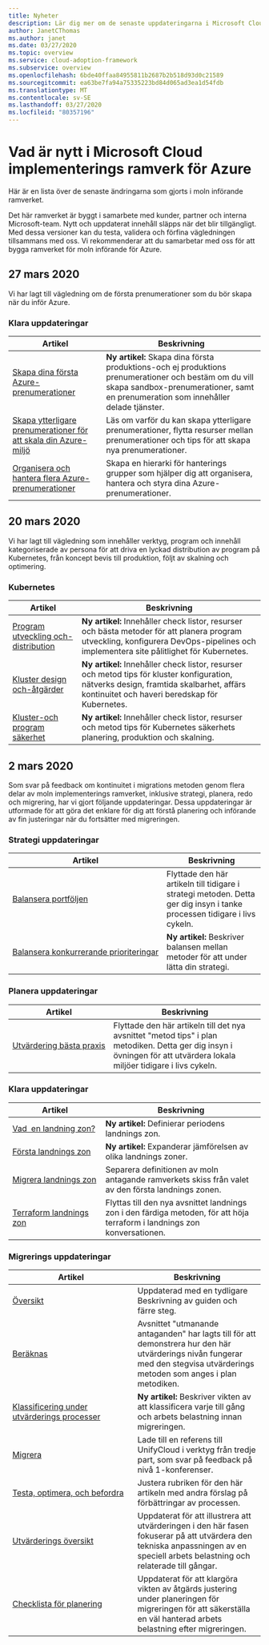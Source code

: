 ```yaml
---
title: Nyheter
description: Lär dig mer om de senaste uppdateringarna i Microsoft Cloud adoption Framework för Azure.
author: JanetCThomas
ms.author: janet
ms.date: 03/27/2020
ms.topic: overview
ms.service: cloud-adoption-framework
ms.subservice: overview
ms.openlocfilehash: 6bde40ffaa84955811b2687b2b518d93d0c21589
ms.sourcegitcommit: ea63be7fa94a75335223bd84d065ad3ea1d54fdb
ms.translationtype: MT
ms.contentlocale: sv-SE
ms.lasthandoff: 03/27/2020
ms.locfileid: "80357196"
---
```

<!-- markdownlint-disable MD024 -->

# <a name="whats-new-in-the-microsoft-cloud-adoption-framework-for-azure"></a>Vad är nytt i Microsoft Cloud implementerings ramverk för Azure

Här är en lista över de senaste ändringarna som gjorts i moln införande ramverket.

Det här ramverket är byggt i samarbete med kunder, partner och interna Microsoft-team. Nytt och uppdaterat innehåll släpps när det blir tillgängligt. Med dessa versioner kan du testa, validera och förfina vägledningen tillsammans med oss. Vi rekommenderar att du samarbetar med oss för att bygga ramverket för moln införande för Azure.

## <a name="march-27-2020"></a>27 mars 2020

Vi har lagt till vägledning om de första prenumerationer som du bör skapa när du inför Azure.

### <a name="ready-updates"></a>Klara uppdateringar

| Artikel                                                                                                                 | Beskrivning                                                                                                                                                                                |
|-------------------------------------------------------------------------------------------------------------------------|--------------------------------------------------------------------------------------------------------------------------------------------------------------------------------------------|
| [Skapa dina första Azure-prenumerationer](../ready/azure-best-practices/initial-subscriptions.md)                       | **Ny artikel:** Skapa dina första produktions-och ej produktions prenumerationer och bestäm om du vill skapa sandbox-prenumerationer, samt en prenumeration som innehåller delade tjänster. |
| [Skapa ytterligare prenumerationer för att skala din Azure-miljö](../ready/azure-best-practices/scale-subscriptions.md) | Läs om varför du kan skapa ytterligare prenumerationer, flytta resurser mellan prenumerationer och tips för att skapa nya prenumerationer.                                                   |
| [Organisera och hantera flera Azure-prenumerationer](../ready/azure-best-practices/organize-subscriptions.md)             | Skapa en hierarki för hanterings grupper som hjälper dig att organisera, hantera och styra dina Azure-prenumerationer.                                                                                         |

## <a name="march-20-2020"></a>20 mars 2020

Vi har lagt till vägledning som innehåller verktyg, program och innehåll kategoriserade av persona för att driva en lyckad distribution av program på Kubernetes, från koncept bevis till produktion, följt av skalning och optimering.

### <a name="kubernetes"></a>Kubernetes

| Artikel                                                                                     | Beskrivning                                                                                                                                                                           |
|---------------------------------------------------------------------------------------------|---------------------------------------------------------------------------------------------------------------------------------------------------------------------------------------|
| [Program utveckling och-distribution](../innovate/kubernetes/application-development.md) | **Ny artikel:** Innehåller check listor, resurser och bästa metoder för att planera program utveckling, konfigurera DevOps-pipelines och implementera site pålitlighet för Kubernetes. |
| [Kluster design och-åtgärder](../innovate/kubernetes/cluster-design-operations.md) | **Ny artikel:** Innehåller check listor, resurser och metod tips för kluster konfiguration, nätverks design, framtida skalbarhet, affärs kontinuitet och haveri beredskap för Kubernetes. |
| [Kluster-och program säkerhet](../innovate/kubernetes/cluster-application-security.md) | **Ny artikel:** Innehåller check listor, resurser och metod tips för Kubernetes säkerhets planering, produktion och skalning. |

## <a name="march-2-2020"></a>2 mars 2020

Som svar på feedback om kontinuitet i migrations metoden genom flera delar av moln implementerings ramverket, inklusive strategi, planera, redo och migrering, har vi gjort följande uppdateringar. Dessa uppdateringar är utformade för att göra det enklare för dig att förstå planering och införande av fin justeringar när du fortsätter med migreringen.

### <a name="strategy-updates"></a>Strategi uppdateringar

| Artikel                                                                       | Beskrivning                                                                                                                                    |
|-------------------------------------------------------------------------------|------------------------------------------------------------------------------------------------------------------------------------------------|
| [Balansera portföljen](../strategy/balance-the-portfolio.md)                 | Flyttade den här artikeln till tidigare i strategi metoden. Detta ger dig insyn i tanke processen tidigare i livs cykeln. |
| [Balansera&nbsp;konkurrerande&nbsp;prioriteringar](../strategy/balance-competing-priorities.md) | **Ny artikel:** Beskriver balansen mellan metoder för att under lätta din strategi.                                         |

### <a name="plan-updates"></a>Planera uppdateringar

| Artikel                                                             | Beskrivning                                                                                                                                                                           |
|---------------------------------------------------------------------|---------------------------------------------------------------------------------------------------------------------------------------------------------------------------------------|
| [Utvärdering&nbsp;bästa&nbsp;praxis](../plan/contoso-migration-assessment.md) | Flyttade den här artikeln till det nya avsnittet "metod tips" i plan metodiken. Detta ger dig insyn i övningen för att utvärdera lokala miljöer tidigare i livs cykeln. |

### <a name="ready-updates"></a>Klara uppdateringar

| Artikel                                                                   | Beskrivning                                                                                                              |
|---------------------------------------------------------------------------|--------------------------------------------------------------------------------------------------------------------------|
| [Vad&nbsp;&nbsp;en&nbsp;landning&nbsp;zon?](../ready/landing-zone/index.md)                 | **Ny artikel:** Definierar periodens landnings zon.                                                                          |
| [Första landnings zon](../ready/landing-zone/first-landing-zone.md)         | **Ny artikel:** Expanderar jämförelsen av olika landnings zoner.                                                     |
| [Migrera landnings zon](../ready/landing-zone/migrate-landing-zone.md)     | Separera definitionen av moln antagande ramverkets skiss från valet av den första landnings zonen.         |
| [Terraform landnings zon](../ready/landing-zone/terraform-landing-zone.md) | Flyttas till den nya avsnittet landnings zon i den färdiga metoden, för att höja terraform i landnings zon konversationen. |

### <a name="migration-updates"></a>Migrerings uppdateringar

| Artikel                                                                                          | Beskrivning                                                                                                                                                             |
|--------------------------------------------------------------------------------------------------|-------------------------------------------------------------------------------------------------------------------------------------------------------------------------|
| [Översikt](../migrate/azure-migration-guide/index.md)                                            | Uppdaterad med en tydligare Beskrivning av guiden och färre steg.                                                                                                        |
| [Beräknas](../migrate/azure-migration-guide/assess.md)                                             | Avsnittet "utmanande antaganden" har lagts till för att demonstrera hur den här utvärderings nivån fungerar med den stegvisa utvärderings metoden som anges i plan metodiken. |
| [Klassificering under utvärderings processer](../migrate/migration-considerations/assess/classify.md) | **Ny artikel:** Beskriver vikten av att klassificera varje till gång och arbets belastning innan migreringen.                                                                    |
| [Migrera](../migrate/azure-migration-guide/migrate.md)                                           | Lade till en referens till UnifyCloud i verktyg från tredje part, som svar på feedback på nivå 1-konferenser.                                                         |
| [Testa,&nbsp;optimera,&nbsp;och&nbsp;befordra](../migrate/azure-migration-guide/optimize-and-transform.md)        | Justera rubriken för den här artikeln med andra förslag på förbättringar av processen.                                                                                           |
| [Utvärderings översikt](../migrate/migration-considerations/assess/index.md)                           | Uppdaterat för att illustrera att utvärderingen i den här fasen fokuserar på att utvärdera den tekniska anpassningen av en speciell arbets belastning och relaterade till gångar.                               |
| [Checklista för planering](../migrate/migration-considerations/prerequisites/planning-checklist.md)    | Uppdaterat för att klargöra vikten av åtgärds justering under planeringen för migreringen för att säkerställa en väl hanterad arbets belastning efter migreringen.                  |

<!-- test:ignoreNextStep -->

